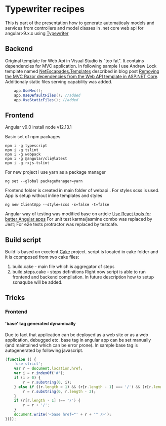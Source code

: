 # Typewriter recipes

This is part of the presentation how to generate automaticaly models and services from controllers and model classes in .net core web api for angular>9.x.x using [Typewriter](https://frhagn.github.io/Typewriter/)

## Backend
Original template for Web Api in Visual Studio is "too fat". It contains dependencies for MVC application. In following sample I use Andrew Lock template named [NetEscapades.Templates](https://github.com/andrewlock/NetEscapades.Templates) described in blog post [Removing the MVC Razor dependencies from the Web API template in ASP.NET Core](https://andrewlock.net/removing-the-mvc-razor-dependencies-from-the-web-api-template-in-asp-net-core/).
Additionaly static files serving capability was added.
```cs
    app.UseMvc();
    app.UseDefaultFiles(); //added
    app.UseStaticFiles(); //added
```

## Frontend
Angular v9.0
install node v12.13.1

Basic set of npm packages
```
npm i -g typescript
npm i -g tslint
npm i -g webpack
npm i -g @angular/cli@latest
npm i -g rxjs-tslint
```

For new project i use yarn as a package manager
```
ng set --global packageManager=yarn
```

Frontend folder is created in main folder of webapi .
For styles scss is used. App is setup without inline templates and styles
```
ng new ClientApp --style=scss -s=false -t=false
```

Angular way of testing was modified base on article
[Use React tools for better Angular apps](https://medium.com/@martin_hotell/use-react-tools-for-better-angular-apps-b0f14f3f8114)
For unit test karma/jasmine combo was replaced by Jest;
For e2e tests protractor was replaced by testcafe.

## Build script

Build is based on excelent [Cake](https://cakebuild.net/) project. script is located in cake folder and it is copmposed from two cake files:
1) build.cake - main file which is aggregator of steps
2) build.steps.cake - steps definitions
Right now script is able to run frontend and backend compilation. 
In future description how to setup sonaqube will be added.

## Tricks
### Frontend
#### 'base' tag generated dynamically
Due to fact that application can be deployed as a web site or as a web application, debugged etc. base tag in angular app
can be set manually (and maintained which can be error prone). In sample base tag is autogenerated by following javascript.
```javascript
(function () {
    'use strict';
    var r = document.location.href;
    var i = r.indexOf('#');
    if (i > 0) {
        r = r.substring(0, i);
    } else if ((r.length > 1) && (r[r.length - 1] === '/') && (r[r.length - 2] === '/')) {
        r = r.substring(0, r.length - 2);
    }
    if (r[r.length - 1] !== '/') {
        r = r + '/';
    }
    document.write('<base href="' + r + '" />');
}());
```